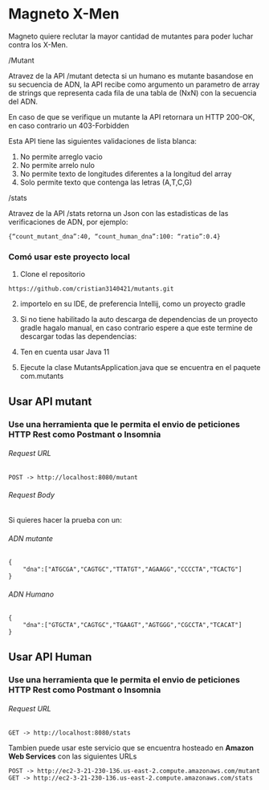 # Magneto X-Men

Magneto quiere reclutar la mayor cantidad de mutantes para poder luchar
contra los X-Men.

/Mutant

Atravez de la API /mutant detecta si un humano es mutante basandose en su secuencia de ADN,
la API recibe como argumento un parametro de array de strings que representa cada fila de
una tabla de (NxN) con la secuencia del ADN.

En caso de que se verifique un mutante la API retornara un HTTP 200-OK, en caso contrario un 403-Forbidden

Esta API tiene las siguientes validaciones de lista blanca:
1. No permite arreglo vacio
2. No permite arrelo nulo
3. No permite texto de longitudes diferentes a la longitud del array
4. Solo permite texto que contenga las letras (A,T,C,G)

/stats

Atravez de la API /stats retorna un Json con las estadisticas de las verificaciones de ADN, por ejemplo:
```
{“count_mutant_dna”:40, “count_human_dna”:100: “ratio”:0.4}
```

### Comó usar este proyecto local

1. Clone el repositorio
```
https://github.com/cristian3140421/mutants.git
```

2. importelo en su IDE, de preferencia Intellij, como un proyecto gradle

3. Si no tiene habilitado la auto descarga de dependencias de un proyecto 
   gradle hagalo manual, en caso contrario espere a que este termine de descargar todas las dependencias:

4. Ten en cuenta usar Java 11

4. Ejecute la clase MutantsApplication.java que se encuentra en el paquete com.mutants


## Usar API mutant

### Use una herramienta que le permita el envio de peticiones HTTP Rest como Postmant o Insomnia
###### Request URL 
```
POST -> http://localhost:8080/mutant
```
###### Request Body

Si quieres hacer la prueba con un:

###### ADN mutante
```
{
	"dna":["ATGCGA","CAGTGC","TTATGT","AGAAGG","CCCCTA","TCACTG"]
}
```
###### ADN Humano
```
{
	"dna":["GTGCTA","CAGTGC","TGAAGT","AGTGGG","CGCCTA","TCACAT"]
}
```

## Usar API Human

### Use una herramienta que le permita el envio de peticiones HTTP Rest como Postmant o Insomnia
###### Request URL 
```
GET -> http://localhost:8080/stats
```


Tambien puede usar este servicio que se encuentra hosteado en **Amazon Web Services** con las siguientes URLs
```
POST -> http://ec2-3-21-230-136.us-east-2.compute.amazonaws.com/mutant
GET -> http://ec2-3-21-230-136.us-east-2.compute.amazonaws.com/stats
```